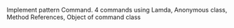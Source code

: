 Implement pattern Command. 4 commands using Lamda, Anonymous class, Method References, Object of command class
